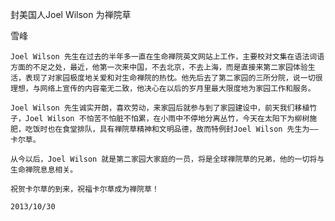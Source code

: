封美国人Joel Wilson 为禅院草

雪峰

    Joel Wilson 先生在过去的半年多一直在生命禅院英文网站上工作，主要校对文集在语法词语方面的不足之处，最近，他第一次来中国，不去北京，不去上海，而是直接来第二家园体验生活，表现了对家园极度地关爱和对生命禅院的热忱。他先后去了第二家园的三所分院，说一切很理想，与网络上宣传的内容毫无二致，他决心在以后的岁月里最大限度地为家园工作和服务。

    Joel Wilson 先生诚实开朗，喜欢劳动，来家园后就参与到了家园建设中，前天我们移植竹子，Joel Wilson 不怕苦不怕脏不怕累，在小雨中不停地分离丛竹，今天在太阳下为柳树施肥，吃饭时也在食堂排队，具有禅院草精神和文明品德，故而特例封Joel Wilson 先生为——卡尔草。

    从今以后，Joel Wilson 就是第二家园大家庭的一员，将是全球禅院草的兄弟，他的一切将与生命禅院息息相关。

    祝贺卡尔草的到来，祝福卡尔草成为禅院草！

    2013/10/30



